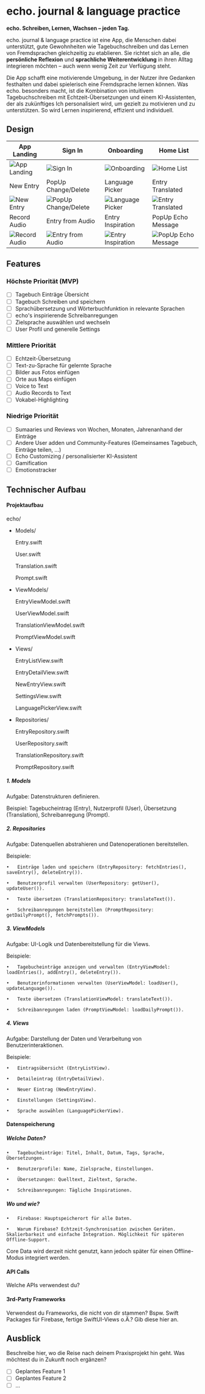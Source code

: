 # echo. journal & language practice

**echo. Schreiben, Lernen, Wachsen – jeden Tag.**

echo. journal & language practice ist eine App, die Menschen dabei unterstützt, gute Gewohnheiten wie Tagebuchschreiben und das Lernen von Fremdsprachen gleichzeitig zu etablieren. Sie richtet sich an alle, die **persönliche Reflexion** und **sprachliche Weiterentwicklung** in ihren Alltag integrieren möchten – auch wenn wenig Zeit zur Verfügung steht.

Die App schafft eine motivierende Umgebung, in der Nutzer ihre Gedanken festhalten und dabei spielerisch eine Fremdsprache lernen können. Was echo. besonders macht, ist die Kombination von intuitivem Tagebuchschreiben mit Echtzeit-Übersetzungen und einem KI-Assistenten, der als zukünftiges Ich personalisiert wird, um gezielt zu motivieren und zu unterstützen. So wird Lernen inspirierend, effizient und individuell.


## Design

| App Landing             | Sign In               | Onboarding             | Home List            |
|--------------------------|-----------------------|------------------------|----------------------|
| ![App Landing](./img/App%20Landing.png) | ![Sign In](./img/Sign%20In.png) | ![Onboarding](./img/echo%20onboarding.png) | ![Home List](./img/Home%20List.png) |
| New Entry               | PopUp Change/Delete | Language Picker        | Entry Translated     |
| ![New Entry](./img/New%20Entry.png) | ![PopUp Change/Delete](./img/PopUp%20Change%20Delete.png) | ![Language Picker](./img/Language%20Picker.png) | ![Entry Translated](./img/Entry%20translated.png) |
| Record Audio            | Entry from Audio     | Entry Inspiration      | PopUp Echo Message   |
| ![Record Audio](./img/Record%20Audio.png) | ![Entry from Audio](./img/Entry%20from%20Audio.png) | ![Entry Inspiration](./img/Echo%20Entry%20Inspiration.png) | ![PopUp Echo Message](./img/PopUp%20Echo%20Message.png) |

## Features

### Höchste Priorität (MVP)
- [ ] Tagebuch Einträge Übersicht
- [ ] Tagebuch Schreiben und speichern
- [ ] Sprachübersetzung und Wörterbuchfunktion in relevante Sprachen
- [ ] echo's inspirierende Schreibanregungen
- [ ] Zielsprache auswählen und wechseln
- [ ] User Profil und generelle Settings
### Mittlere Priorität
- [ ] Echtzeit-Übersetzung
- [ ] Text-zu-Sprache für gelernte Sprache
- [ ] Bilder aus Fotos einfügen
- [ ] Orte aus Maps einfügen
- [ ] Voice to Text
- [ ] Audio Records to Text
- [ ] Vokabel-Highlighting
### Niedrige Priorität
- [ ] Sumaaries und Reviews von Wochen, Monaten, Jahrenanhand der Einträge
- [ ] Andere User adden und Community-Features (Gemeinsames Tagebuch, Einträge teilen, ...)
- [ ] Echo Customizing / personalisierter KI-Assistent
- [ ] Gamification
- [ ] Emotionstracker

## Technischer Aufbau

#### Projektaufbau

echo/

- Models/

	Entry.swift

	User.swift

	Translation.swift

	Prompt.swift

- ViewModels/

	EntryViewModel.swift

	UserViewModel.swift

	TranslationViewModel.swift

	PromptViewModel.swift

- Views/

	EntryListView.swift

	EntryDetailView.swift

	NewEntryView.swift

	SettingsView.swift

	LanguagePickerView.swift

- Repositories/

	EntryRepository.swift

	UserRepository.swift

	TranslationRepository.swift

	PromptRepository.swift


##### 1. Models

Aufgabe: Datenstrukturen definieren.

Beispiel: Tagebucheintrag (Entry), Nutzerprofil (User), Übersetzung (Translation), Schreibanregung (Prompt).

##### 2. Repositories

Aufgabe: Datenquellen abstrahieren und Datenoperationen bereitstellen.

Beispiele:

	•	Einträge laden und speichern (EntryRepository: fetchEntries(), saveEntry(), deleteEntry()).
 
	•	Benutzerprofil verwalten (UserRepository: getUser(), updateUser()).
 
	•	Texte übersetzen (TranslationRepository: translateText()).
 
	•	Schreibanregungen bereitstellen (PromptRepository: getDailyPrompt(), fetchPrompts()).
 

##### 3. ViewModels

Aufgabe: UI-Logik und Datenbereitstellung für die Views.

Beispiele:

	•	Tagebucheinträge anzeigen und verwalten (EntryViewModel: loadEntries(), addEntry(), deleteEntry()).
 
	•	Benutzerinformationen verwalten (UserViewModel: loadUser(), updateLanguage()).
 
	•	Texte übersetzen (TranslationViewModel: translateText()).
 
	•	Schreibanregungen laden (PromptViewModel: loadDailyPrompt()).

##### 4. Views

Aufgabe: Darstellung der Daten und Verarbeitung von Benutzerinteraktionen.

Beispiele:

	•	Eintragsübersicht (EntryListView).
 
	•	Detaileintrag (EntryDetailView).
 
	•	Neuer Eintrag (NewEntryView).
 
	•	Einstellungen (SettingsView).
 
	•	Sprache auswählen (LanguagePickerView).

#### Datenspeicherung

##### Welche Daten?

	•	Tagebucheinträge: Titel, Inhalt, Datum, Tags, Sprache, Übersetzungen.
 
	•	Benutzerprofile: Name, Zielsprache, Einstellungen.
 	
  	•	Übersetzungen: Quelltext, Zieltext, Sprache.
   
	•	Schreibanregungen: Tägliche Inspirationen.

##### Wo und wie?

	•	Firebase: Hauptspeicherort für alle Daten.

	•	Warum Firebase? Echtzeit-Synchronisation zwischen Geräten. Skalierbarkeit und einfache Integration. Möglichkeit für späteren Offline-Support.

Core Data wird derzeit nicht genutzt, kann jedoch später für einen Offline-Modus integriert werden.

#### API Calls
Welche APIs verwendest du?

#### 3rd-Party Frameworks
Verwendest du Frameworks, die nicht von dir stammen? Bspw. Swift Packages für Firebase, fertige SwiftUI-Views o.Ä.? Gib diese hier an.


## Ausblick
Beschreibe hier, wo die Reise nach deinem Praxisprojekt hin geht. Was möchtest du in Zukunft noch ergänzen?

- [ ] Geplantes Feature 1
- [ ] Geplantes Feature 2
- [ ] ...
